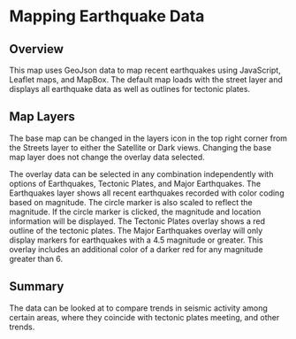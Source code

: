# Mapping Earthquake Data

## Overview

This map uses GeoJson data to map recent earthquakes using JavaScript, Leaflet maps, and MapBox. The default map loads with the street layer and displays all earthquake data as well as outlines for tectonic plates.

## Map Layers

The base map can be changed in the layers icon in the top right corner from the Streets layer to either the Satellite or Dark views. Changing the base map layer does not change the overlay data selected. 

The overlay data can be selected in any combination independently with options of Earthquakes, Tectonic Plates, and Major Earthquakes. The Earthquakes layer shows all recent earthquakes recorded with color coding based on magnitude. The circle marker is also scaled to reflect the magnitude. If the circle marker is clicked, the magnitude and location information will be displayed. The Tectonic Plates overlay shows a red outline of the tectonic plates. The Major Earthquakes overlay will only display markers for earthquakes with a 4.5 magnitude or greater. This overlay includes an additional color of a darker red for any magnitude greater than 6.

## Summary

The data can be looked at to compare trends in seismic activity among certain areas, where they coincide with tectonic plates meeting, and other trends.